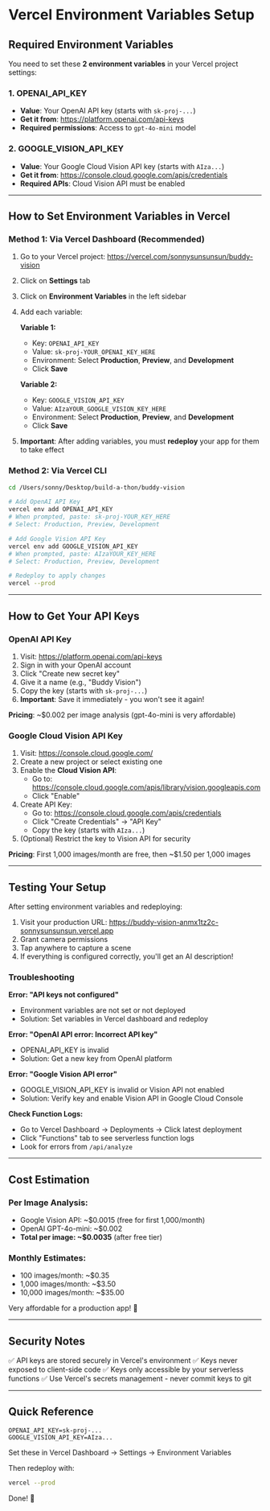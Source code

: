 # Vercel Environment Variables Setup

## Required Environment Variables

You need to set these **2 environment variables** in your Vercel project settings:

### 1. OPENAI_API_KEY
- **Value**: Your OpenAI API key (starts with `sk-proj-...`)
- **Get it from**: https://platform.openai.com/api-keys
- **Required permissions**: Access to `gpt-4o-mini` model

### 2. GOOGLE_VISION_API_KEY
- **Value**: Your Google Cloud Vision API key (starts with `AIza...`)
- **Get it from**: https://console.cloud.google.com/apis/credentials
- **Required APIs**: Cloud Vision API must be enabled

---

## How to Set Environment Variables in Vercel

### Method 1: Via Vercel Dashboard (Recommended)

1. Go to your Vercel project: https://vercel.com/sonnysunsunsun/buddy-vision
2. Click on **Settings** tab
3. Click on **Environment Variables** in the left sidebar
4. Add each variable:

   **Variable 1:**
   - Key: `OPENAI_API_KEY`
   - Value: `sk-proj-YOUR_OPENAI_KEY_HERE`
   - Environment: Select **Production**, **Preview**, and **Development**
   - Click **Save**

   **Variable 2:**
   - Key: `GOOGLE_VISION_API_KEY`
   - Value: `AIzaYOUR_GOOGLE_VISION_KEY_HERE`
   - Environment: Select **Production**, **Preview**, and **Development**
   - Click **Save**

5. **Important**: After adding variables, you must **redeploy** your app for them to take effect

### Method 2: Via Vercel CLI

```bash
cd /Users/sonny/Desktop/build-a-thon/buddy-vision

# Add OpenAI API Key
vercel env add OPENAI_API_KEY
# When prompted, paste: sk-proj-YOUR_KEY_HERE
# Select: Production, Preview, Development

# Add Google Vision API Key
vercel env add GOOGLE_VISION_API_KEY
# When prompted, paste: AIzaYOUR_KEY_HERE
# Select: Production, Preview, Development

# Redeploy to apply changes
vercel --prod
```

---

## How to Get Your API Keys

### OpenAI API Key

1. Visit: https://platform.openai.com/api-keys
2. Sign in with your OpenAI account
3. Click "Create new secret key"
4. Give it a name (e.g., "Buddy Vision")
5. Copy the key (starts with `sk-proj-...`)
6. **Important**: Save it immediately - you won't see it again!

**Pricing**: ~$0.002 per image analysis (gpt-4o-mini is very affordable)

### Google Cloud Vision API Key

1. Visit: https://console.cloud.google.com/
2. Create a new project or select existing one
3. Enable the **Cloud Vision API**:
   - Go to: https://console.cloud.google.com/apis/library/vision.googleapis.com
   - Click "Enable"
4. Create API Key:
   - Go to: https://console.cloud.google.com/apis/credentials
   - Click "Create Credentials" → "API Key"
   - Copy the key (starts with `AIza...`)
5. (Optional) Restrict the key to Vision API for security

**Pricing**: First 1,000 images/month are free, then ~$1.50 per 1,000 images

---

## Testing Your Setup

After setting environment variables and redeploying:

1. Visit your production URL: https://buddy-vision-anmx1tz2c-sonnysunsunsun.vercel.app
2. Grant camera permissions
3. Tap anywhere to capture a scene
4. If everything is configured correctly, you'll get an AI description!

### Troubleshooting

**Error: "API keys not configured"**
- Environment variables are not set or not deployed
- Solution: Set variables in Vercel dashboard and redeploy

**Error: "OpenAI API error: Incorrect API key"**
- OPENAI_API_KEY is invalid
- Solution: Get a new key from OpenAI platform

**Error: "Google Vision API error"**
- GOOGLE_VISION_API_KEY is invalid or Vision API not enabled
- Solution: Verify key and enable Vision API in Google Cloud Console

**Check Function Logs:**
- Go to Vercel Dashboard → Deployments → Click latest deployment
- Click "Functions" tab to see serverless function logs
- Look for errors from `/api/analyze`

---

## Cost Estimation

### Per Image Analysis:
- Google Vision API: ~$0.0015 (free for first 1,000/month)
- OpenAI GPT-4o-mini: ~$0.002
- **Total per image: ~$0.0035** (after free tier)

### Monthly Estimates:
- 100 images/month: ~$0.35
- 1,000 images/month: ~$3.50
- 10,000 images/month: ~$35.00

Very affordable for a production app! 🎉

---

## Security Notes

✅ API keys are stored securely in Vercel's environment
✅ Keys never exposed to client-side code
✅ Keys only accessible by your serverless functions
✅ Use Vercel's secrets management - never commit keys to git

---

## Quick Reference

```
OPENAI_API_KEY=sk-proj-...
GOOGLE_VISION_API_KEY=AIza...
```

Set these in Vercel Dashboard → Settings → Environment Variables

Then redeploy with:
```bash
vercel --prod
```

Done! 🚀

